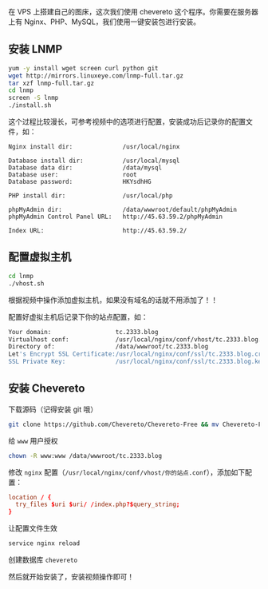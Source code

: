 在 VPS 上搭建自己的图床，这次我们使用 chevereto 这个程序。你需要在服务器上有 Nginx、PHP、MySQL，我们使用一键安装包进行安装。

## 安装 LNMP

```bash
yum -y install wget screen curl python git
wget http://mirrors.linuxeye.com/lnmp-full.tar.gz
tar xzf lnmp-full.tar.gz
cd lnmp
screen -S lnmp
./install.sh
```

这个过程比较漫长，可参考视频中的选项进行配置，安装成功后记录你的配置文件，如：

```
Nginx install dir:              /usr/local/nginx

Database install dir:           /usr/local/mysql
Database data dir:              /data/mysql
Database user:                  root
Database password:              HKYsdhHG

PHP install dir:                /usr/local/php

phpMyAdmin dir:                 /data/wwwroot/default/phpMyAdmin
phpMyAdmin Control Panel URL:   http://45.63.59.2/phpMyAdmin

Index URL:                      http://45.63.59.2/
```

## 配置虚拟主机

```bash
cd lnmp
./vhost.sh
```

根据视频中操作添加虚拟主机，如果没有域名的话就不用添加了！！

配置好虚拟主机后记录下你的站点配置，如：
 
```bash
Your domain:                  tc.2333.blog
Virtualhost conf:             /usr/local/nginx/conf/vhost/tc.2333.blog.conf
Directory of:                 /data/wwwroot/tc.2333.blog
Let's Encrypt SSL Certificate:/usr/local/nginx/conf/ssl/tc.2333.blog.crt
SSL Private Key:              /usr/local/nginx/conf/ssl/tc.2333.blog.key
```

## 安装 Chevereto

下载源码（记得安装 git 哦）

```bash
git clone https://github.com/Chevereto/Chevereto-Free && mv Chevereto-Free/* ./ && rm -rf Chevereto-Free
```

给 `www` 用户授权

```bash
chown -R www:www /data/wwwroot/tc.2333.blog
```

修改 `nginx` 配置（`/usr/local/nginx/conf/vhost/你的站点.conf`），添加如下配置：

```conf
location / {
  try_files $uri $uri/ /index.php?$query_string;
}
```

让配置文件生效

```bash
service nginx reload
```

创建数据库 `chevereto`

然后就开始安装了，安装视频操作即可！
